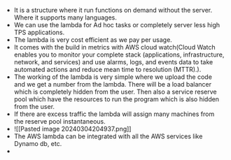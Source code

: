 * It is a structure where it run functions on demand without the server. Where it supports many languages.
* We can use the lambda for Ad hoc tasks or completely server less high TPS applications.
* The lambda is very cost efficient as we pay per usage.
* It comes with the build in metrics with AWS cloud watch(Cloud Watch enables you to monitor your complete stack (applications, infrastructure, network, and services) and use alarms, logs, and events data to take automated actions and reduce mean time to resolution (MTTR).).
* The working of the lambda is very simple where we upload the code and we get a number from the lambda. There will be a load balancer which is completely hidden from the user. Then also a service reserve pool which have the resources to run the program which is also hidden from the user.
* If there are excess traffic the lambda will assign many machines from the reserve pool instantaneous. 
* ![[Pasted image 20240304204937.png]]
* The AWS lambda can be integrated with all the AWS services like Dynamo db, etc.
* 